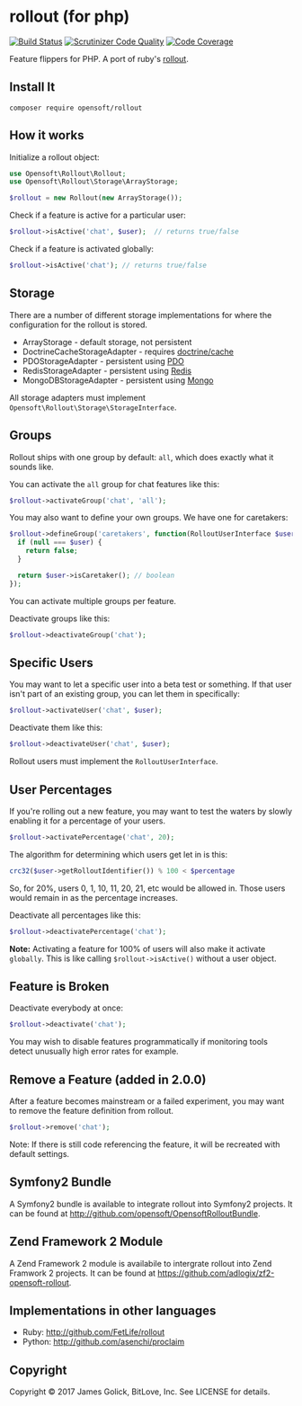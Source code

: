 rollout (for php)
=================

[![Build Status](https://travis-ci.org/opensoft/rollout.svg?branch=master)](https://travis-ci.org/opensoft/rollout) [![Scrutinizer Code Quality](https://scrutinizer-ci.com/g/opensoft/rollout/badges/quality-score.png?s=a75edbc812e0b27279496e8f2f274f6a4c58dd9a)](https://scrutinizer-ci.com/g/opensoft/rollout/) [![Code Coverage](https://scrutinizer-ci.com/g/opensoft/rollout/badges/coverage.png?s=f2e7939ee89b8788df83bcc556aefedcf03cb6e4)](https://scrutinizer-ci.com/g/opensoft/rollout/)

Feature flippers for PHP.  A port of ruby's [rollout](https://github.com/FetLife/rollout).

Install It
----------

    composer require opensoft/rollout

How it works
------------

Initialize a rollout object:

```php
use Opensoft\Rollout\Rollout;
use Opensoft\Rollout\Storage\ArrayStorage;

$rollout = new Rollout(new ArrayStorage());
```

Check if a feature is active for a particular user:

```php
$rollout->isActive('chat', $user);  // returns true/false
```

Check if a feature is activated globally:

```php
$rollout->isActive('chat'); // returns true/false
```

Storage
-------

There are a number of different storage implementations for where the configuration for the rollout is stored.

* ArrayStorage - default storage, not persistent
* DoctrineCacheStorageAdapter - requires [doctrine/cache][doctrine-cache]
* PDOStorageAdapter - persistent using [PDO][pdo]
* RedisStorageAdapter - persistent using [Redis][redis]
* MongoDBStorageAdapter - persistent using [Mongo][mongo]

[doctrine-cache]: https://packagist.org/packages/doctrine/cache
[pdo]: http://php.net/pdo
[redis]: http://redis.io
[mongo]: http://mongodb.org

All storage adapters must implement `Opensoft\Rollout\Storage\StorageInterface`.

Groups
------

Rollout ships with one group by default: `all`, which does exactly what it sounds like.

You can activate the `all` group for chat features like this:

```php
$rollout->activateGroup('chat', 'all');
```

You may also want to define your own groups.  We have one for caretakers:

```php
$rollout->defineGroup('caretakers', function(RolloutUserInterface $user = null) {
  if (null === $user) {
    return false;
  }

  return $user->isCaretaker(); // boolean
});
```

You can activate multiple groups per feature.

Deactivate groups like this:

```php
$rollout->deactivateGroup('chat');
```

Specific Users
--------------

You may want to let a specific user into a beta test or something.  If that user isn't part of an existing group, you can let them in specifically:

```php
$rollout->activateUser('chat', $user);
```

Deactivate them like this:

```php
$rollout->deactivateUser('chat', $user);
```

Rollout users must implement the `RolloutUserInterface`.

User Percentages
----------------

If you're rolling out a new feature, you may want to test the waters by slowly enabling it for a percentage of your users.

```php
$rollout->activatePercentage('chat', 20);
```

The algorithm for determining which users get let in is this:

```php
crc32($user->getRolloutIdentifier()) % 100 < $percentage
```

So, for 20%, users 0, 1, 10, 11, 20, 21, etc would be allowed in. Those users would remain in as the percentage increases.

Deactivate all percentages like this:

```php
$rollout->deactivatePercentage('chat');
```

**Note:** Activating a feature for 100% of users will also make it activate `globally`.  This is like calling `$rollout->isActive()` without a user object.

Feature is Broken
-----------------

Deactivate everybody at once:

```php
$rollout->deactivate('chat');
```

You may wish to disable features programmatically if monitoring tools detect unusually high error rates for example.

Remove a Feature (added in 2.0.0)
---------------------------------

After a feature becomes mainstream or a failed experiment, you may want to remove the feature definition from rollout.

```php
$rollout->remove('chat');
```

Note: If there is still code referencing the feature, it will be recreated with default settings.

Symfony2 Bundle
---------------

A Symfony2 bundle is available to integrate rollout into Symfony2 projects.  It can be found at http://github.com/opensoft/OpensoftRolloutBundle.

Zend Framework 2 Module
-----------------------

A Zend Framework 2 module is availabile to intergrate rollout into Zend Framwork 2 projects. It can be found at https://github.com/adlogix/zf2-opensoft-rollout.

Implementations in other languages
----------------------------------

* Ruby: http://github.com/FetLife/rollout
* Python: http://github.com/asenchi/proclaim

Copyright
---------

Copyright © 2017 James Golick, BitLove, Inc. See LICENSE for details.
